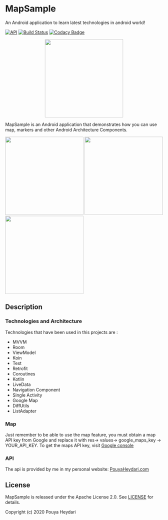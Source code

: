 # MapSample
An Android application to learn latest technologies in android world!

[![API](https://img.shields.io/badge/API-21%2B-brightgreen.svg?style=flat)](https://android-arsenal.com/api?level=21)
[![Build Status](https://travis-ci.org/SirLordPouya/MapSample.svg?branch=master)](https://travis-ci.org/SirLordPouya/MapSample)
[![Codacy Badge](https://app.codacy.com/project/badge/Grade/285103ecc0d34b948543d49045c05880)](https://www.codacy.com/manual/SirLordPouya/MapSample?utm_source=github.com&amp;utm_medium=referral&amp;utm_content=SirLordPouya/MapSample&amp;utm_campaign=Badge_Grade)
<p align="center">
<img src="https://raw.githubusercontent.com/SirLordPouya/MusicManager/master/shots/appicon.png" width="250">
</p>

MapSample is an Android application that demonstrates how you can use map, markers and other Android Architecture Components.

<img src="https://raw.githubusercontent.com/SirLordPouya/MapSample/master/pics/Screenshot_1.png" width="250"> <img src="https://raw.githubusercontent.com/SirLordPouya/MapSample/master/pics/Screenshot_2.png" width="250"> <img src="https://raw.githubusercontent.com/SirLordPouya/MapSample/master/pics/Screenshot_3.png" width="250">

## Description

### Technologies and Architecture

Technologies that have been used in this projects are :

*   MVVM
*   Room
*   ViewModel
*   Koin
*   Test
*   Retrofit
*   Coroutines
*   Kotlin
*   LiveData
*   Navigation Component
*   Single Activity
*   Google Map
*   DiffUtils
*   ListAdapter

### Map

Just remember to be able to use the map feature, you must obtain a map API key from Google and replace it with res-> values-> google_maps_key -> YOUR_API_KEY.
To get the maps API key, visit [Google console](https://console.cloud.google.com/)

### API

The api is provided by me in my personal website: [PouyaHeydari.com](https://pouyaheydari.com)

## License

MapSample is released under the Apache License 2.0. See [LICENSE](https://github.com/SirLordPouya/MapSample/blob/master/LICENSE.md) for details.

Copyright (c) 2020 Pouya Heydari
